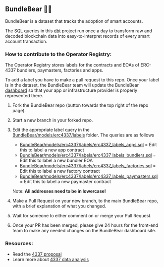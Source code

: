 ## BundleBear 🐻✨

BundleBear is a dataset that tracks the adoption of smart accounts.

The SQL queries in this [dbt](https://docs.getdbt.com/docs/introduction) project run once a day to transform raw and decoded blockchain data into easy-to-interpret records of every smart account transaction.

### How to contribute to the Operator Registry:

The Operator Registry stores labels for the contracts and EOAs of ERC-4337 bundlers, paymasters, factories and apps. 

To add a label you have to make a pull request to this repo. Once your label is in the dataset, the BundleBear team will update the BundleBear [dashboard](https://www.bundlebear.com/overview/all) so that your app or infrastructure provider is properly represented there.

1. Fork the BundleBear repo (button towards the top right of the repo page).

2. Start a new branch in your forked repo.

3. Edit the appropriate label query in the [BundleBear/models/erc4337/labels](https://github.com/Jam516/BundleBear/tree/main/models/erc4337/labels) folder. The queries are as follows

    - [BundleBear/models/erc4337/labels/erc4337_labels_apps.sql](https://github.com/Jam516/BundleBear/blob/main/models/erc4337/labels/erc4337_labels_apps.sql) = Edit this to label a new app contract
    - [BundleBear/models/erc4337/labels/erc4337_labels_bundlers.sql](https://github.com/Jam516/BundleBear/blob/main/models/erc4337/labels/erc4337_labels_bundlers.sql) = Edit this to label a new bundler EOA
    - [BundleBear/models/erc4337/labels/erc4337_labels_factories.sql](https://github.com/Jam516/BundleBear/blob/main/models/erc4337/labels/erc4337_labels_factories.sql) = Edit this to label a new factory contract
    - [BundleBear/models/erc4337/labels/erc4337_labels_paymasters.sql](https://github.com/Jam516/BundleBear/blob/main/models/erc4337/labels/erc4337_labels_paymasters.sql) = Edit this to label a new paymaster contract

    Note: **All addresses need to be in lowercase!**

4. Make a Pull Request on your new branch, to the main BundleBear repo, with a brief explanation of what you changed.

5. Wait for someone to either comment on or merge your Pull Request. 

6. Once your PR has been merged, please give 24 hours for the front-end team to make any needed changes on the BundleBear dashboard site.

### Resources:
- Read the [4337 proposal](https://eips.ethereum.org/EIPS/eip-4337)
- Learn more about [4337 data analysis](https://read.cryptodatabytes.com/p/web3-sql-weekly-8-analyzing-account)
